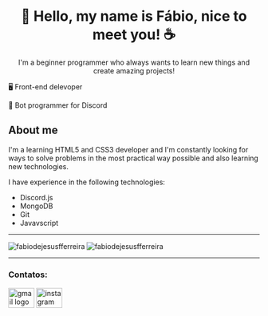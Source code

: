 <h1 align="center">👋 Hello, my name is Fábio, nice to meet you! ☕</h1>
<p align="center">I'm a beginner programmer who always wants to learn new things and create amazing projects!</p>
<p>🖥️ Front-end delevoper</p>
<p>🤖 Bot programmer for Discord</p>

<h2>About me</h2>
<p>I'm a learning HTML5 and CSS3 developer and I'm constantly looking for ways to solve problems in the most practical way possible and also learning new technologies.</p>
<p>I have experience in the following technologies:</p>
<ul>
 <li>Discord.js</li>
 <li>MongoDB</li>
 <li>Git</li>
 <li>Javavscript</li>
</ul>
<hr>
<img align="center" src="https://github-readme-stats.vercel.app/api/top-langs?username=fabiodejesusfferreira&show_icons=true&theme=github_dark&locale=en&layout=compact" alt="fabiodejesusfferreira" />
<img align="center" src="https://github-readme-stats.vercel.app/api?username=fabiodejesusfferreira&show_icons=true&theme=github_dark&locale=en" alt="fabiodejesusfferreira" />

***
<h3>Contatos:</h3>
<div align="left">
  <img src="https://raw.githubusercontent.com/maurodesouza/profile-readme-generator/master/src/assets/icons/social/gmail/default.svg" width="52" height="40" alt="gmail logo"  />
  <img src="https://raw.githubusercontent.com/maurodesouza/profile-readme-generator/master/src/assets/icons/social/instagram/default.svg" width="52" height="40" alt="instagram logo"  />
</div>

